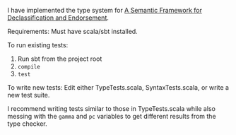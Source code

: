 I have implemented the type system for [A Semantic Framework for Declassification and Endorsement](https://www.cs.cornell.edu/andru/papers/robknowledge.pdf).

Requirements:
Must have scala/sbt installed.

To run existing tests:
1. Run sbt from the project root
2. `compile`
3. `test`

To write new tests:
Edit either TypeTests.scala, SyntaxTests.scala, or write a new test suite.

I recommend writing tests similar to those in TypeTests.scala while also messing with the `gamma` and `pc` variables
to get different results from the type checker.